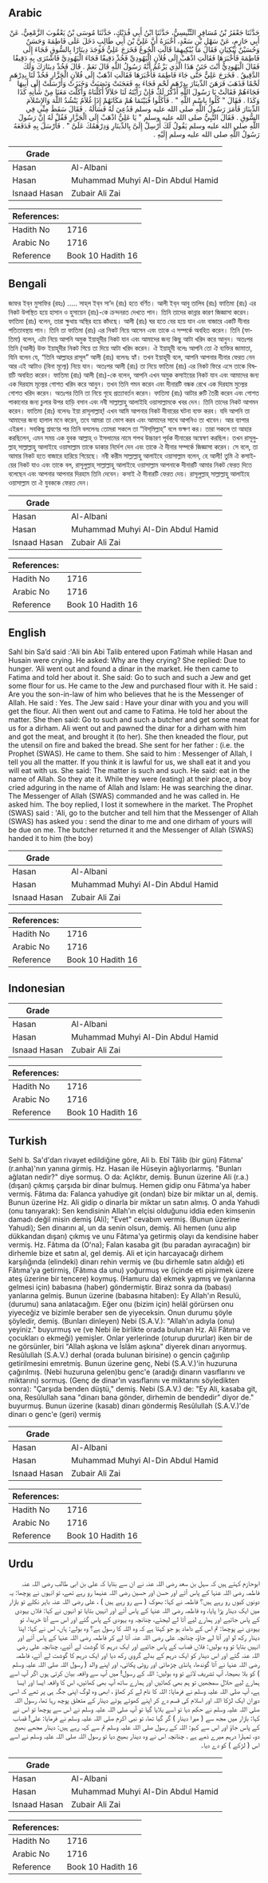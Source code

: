 ## Arabic


<div dir="rtl" lang="ar" style={{fontSize:'larger',backgroundColor:'#f8f9fa',padding:20}}>
حَدَّثَنَا جَعْفَرُ بْنُ مُسَافِرٍ التِّنِّيسِيُّ، حَدَّثَنَا ابْنُ أَبِي فُدَيْكٍ، حَدَّثَنَا مُوسَى بْنُ يَعْقُوبَ الزَّمْعِيُّ، عَنْ أَبِي حَازِمٍ، عَنْ سَهْلِ بْنِ سَعْدٍ، أَخْبَرَهُ أَنَّ عَلِيَّ بْنَ أَبِي طَالِبٍ دَخَلَ عَلَى فَاطِمَةَ وَحَسَنٌ وَحُسَيْنٌ يَبْكِيَانِ فَقَالَ مَا يُبْكِيهِمَا قَالَتِ الْجُوعُ فَخَرَجَ عَلِيٌّ فَوَجَدَ دِينَارًا بِالسُّوقِ فَجَاءَ إِلَى فَاطِمَةَ فَأَخْبَرَهَا فَقَالَتِ اذْهَبْ إِلَى فُلاَنٍ الْيَهُودِيِّ فَخُذْ دَقِيقًا فَجَاءَ الْيَهُودِيَّ فَاشْتَرَى بِهِ دَقِيقًا فَقَالَ الْيَهُودِيُّ أَنْتَ خَتَنُ هَذَا الَّذِي يَزْعُمُ أَنَّهُ رَسُولُ اللَّهِ قَالَ نَعَمْ ‏.‏ قَالَ فَخُذْ دِينَارَكَ وَلَكَ الدَّقِيقُ ‏.‏ فَخَرَجَ عَلِيٌّ حَتَّى جَاءَ فَاطِمَةَ فَأَخْبَرَهَا فَقَالَتِ اذْهَبْ إِلَى فُلاَنٍ الْجَزَّارِ فَخُذْ لَنَا بِدِرْهَمٍ لَحْمًا فَذَهَبَ فَرَهَنَ الدِّينَارَ بِدِرْهَمِ لَحْمٍ فَجَاءَ بِهِ فَعَجَنَتْ وَنَصَبَتْ وَخَبَزَتْ وَأَرْسَلَتْ إِلَى أَبِيهَا فَجَاءَهُمْ فَقَالَتْ يَا رَسُولَ اللَّهِ أَذْكُرُ لَكَ فَإِنْ رَأَيْتَهُ لَنَا حَلاَلاً أَكَلْنَاهُ وَأَكَلْتَ مَعَنَا مِنْ شَأْنِهِ كَذَا وَكَذَا ‏.‏ فَقَالَ ‏"‏ كُلُوا بِاسْمِ اللَّهِ ‏"‏ ‏.‏ فَأَكَلُوا فَبَيْنَمَا هُمْ مَكَانَهُمْ إِذَا غُلاَمٌ يَنْشُدُ اللَّهَ وَالإِسْلاَمَ الدِّينَارَ فَأَمَرَ رَسُولُ اللَّهِ صلى الله عليه وسلم فَدُعِيَ لَهُ فَسَأَلَهُ ‏.‏ فَقَالَ سَقَطَ مِنِّي فِي السُّوقِ ‏.‏ فَقَالَ النَّبِيُّ صلى الله عليه وسلم ‏"‏ يَا عَلِيُّ اذْهَبْ إِلَى الْجَزَّارِ فَقُلْ لَهُ إِنَّ رَسُولَ اللَّهِ صلى الله عليه وسلم يَقُولُ لَكَ أَرْسِلْ إِلَىَّ بِالدِّينَارِ وَدِرْهَمُكَ عَلَىَّ ‏"‏ ‏.‏ فَأَرْسَلَ بِهِ فَدَفَعَهُ رَسُولُ اللَّهِ صلى الله عليه وسلم إِلَيْهِ ‏.‏
</div>
<div style={{backgroundColor:'#f8f9fa',padding:20, marginBottom: 10}}><table> <thead> <tr> <th>Grade</th> <th></th> </tr> </thead> <tbody> <tr><td>Hasan</td><td>Al-Albani</td></tr><tr><td>Hasan</td><td>Muhammad Muhyi Al-Din Abdul Hamid</td></tr><tr><td>Isnaad Hasan</td><td>Zubair Ali Zai</td></tr></tbody></table><table> <thead> <tr> <th>References:</th> <th></th> </tr> </thead> <tbody><tr><td>Hadith No</td><td>1716</td></tr><tr><td>Arabic No</td><td>1716</td></tr><tr><td>Reference</td><td>Book 10 Hadith 16</td></tr></tbody></table></div>

## Bengali


<div dir="ltr" lang="bn" style={{fontSize:'larger',backgroundColor:'#f8f9fa',padding:20}}>
জাফর ইব্‌ন মুসাফির (রহঃ) ..... সাহ্‌ল ইব্‌ন সা’দ (রাঃ) হতে বর্ণিত। আলী ইব্‌ন আবু তালিব (রাঃ) ফাতিমা (রাঃ) এর নিকট উপস্থিত হয়ে হাসান ও হুসায়েন (রাঃ)-কে ক্রন্দনরত দেখতে পান। তিনি তাদের কান্নার কারণ জিজ্ঞাসা করেন। ফাতিমা (রাঃ) বলেন, তারা ক্ষুধায় অস্থির হয়ে কাঁদছে। আলী (রাঃ) ঘর হতে বের হয়ে যান এবং বাজারে একটি দীনার পতিতাবস্থায় পান। তিনি তা ফাতিমা (রাঃ) এর নিকট নিয়ে আসেন এবং তাকে এ সম্পর্কে অবহিত করেন। তিনি (ফাতিমা) বলেন, এটা নিয়ে আপনি অমুক ইয়াহূদীর নিকট যান এবং আমাদের জন্য কিছু আটা খরিদ করে আনুন। অতঃপর তিনি (আলী) উক্ত ইয়াহূদীর নিকট গিয়ে তা দিয়ে আটা খরিদ করেন। ঐ ইয়াহূদী বলেঃ আপনি তো ঐ ব্যক্তির জামাতা, যিনি বলেন যে, “তিনি আল্লাহর রাসূল” আলী (রাঃ) বলেনঃ হ্যাঁ। তখন ইয়াহূদী বলে, আপনি আপনার দীনার ফেরত নেন আর এই আটাও (বিনা মূল্যে) নিয়ে যান। অতঃপর আলী (রাঃ) তা নিয়ে ফাতিমা (রাঃ) এর নিকট ফিরে এসে তাকে বিষয়টি অবহিত করেন। ফাতিমা (রাঃ) আলী (রাঃ)-কে বলেন, আপনি এখন অমুক কসাইয়ের নিকট যান এবং আমাদের জন্য এক দিরহাম মূল্যের গোশত খরিদ করে আনুন। তখন তিনি গমন করেন এবং দীনারটি বন্ধক রেখে এক দিরহাম মুল্যের গোশত খরিদ করেন। অতঃপর তিনি তা নিয়ে গৃহে প্রত্যাবর্তন করেন। ফাতিমা (রাঃ) আটার রুটি তৈরী করেন এবং গোশত পাকানোর জন্য চুলার উপর হাড়ি বসান এবং নবী সাল্লাল্লাহু আলাইহি ওয়াসাল্লামকে খবর দেন। তিনি তাদের নিকট আগমন করেন। ফাতিমা (রাঃ) বলেনঃ ইয়া রাসূলাল্লাহ্‌! এখন আমি আপনার নিকট দীনারের ঘটনা ব্যক্ত করব। যদি আপনি তা আমাদের জন্য হালাল মনে করেন, তবে আমরা তা ভোগ করব এবং আমাদের সাথে আপনিও তা খাবেন। আর ব্যাপার এইরূপ। সবকিছু শ্রবণের পর তিনি বললেনঃ তোমরা সকলে তা “বিস্‌মিল্লাহ্‌” বলে ভক্ষণ কর। তারা সকলে তা আহার করছিলেন, এমন সময় এক যুবক আল্লাহ্‌ ও ইসলামের নামে শপথ উচ্চারণ পূর্বক দীনারের অন্বেষণ করছিল। তখন রাসূলুল্লাহ্‌ সাল্লাল্লাহু আলাইহে ওয়াসাল্লাম তাকে ডাকার নির্দেশ দেন এবং তাকে ঐ দীনার সম্পর্কে জিজ্ঞাসা করেন। সে বলে, তা আমার নিকট হতে বাজারে হারিয়ে গিয়েছে। নবী করীম সাল্লাল্লাহু আলাইহে ওয়াসাল্লাম বলেন, হে আলী! তুমি ঐ কসাইয়ের নিকট যাও এবং তাকে বল, রাসূলুল্লাহ্‌ সাল্লাল্লাহু আলাইহে ওয়াসাল্লাম আপনাকে দীনারটি আমার নিকট ফেরত দিতে বলেছেন এবং আপনার আপনার দিরহাম তিনি দেবেন। কসাই ঐ দীনারটি ফেরত দেয়। রাসূলুল্লাহ্‌ সাল্লাল্লাহু আলাইহে ওয়াসাল্লাম তা ঐ যুবককে ফেরত দেন।
</div>
<div style={{backgroundColor:'#f8f9fa',padding:20, marginBottom: 10}}><table> <thead> <tr> <th>Grade</th> <th></th> </tr> </thead> <tbody> <tr><td>Hasan</td><td>Al-Albani</td></tr><tr><td>Hasan</td><td>Muhammad Muhyi Al-Din Abdul Hamid</td></tr><tr><td>Isnaad Hasan</td><td>Zubair Ali Zai</td></tr></tbody></table><table> <thead> <tr> <th>References:</th> <th></th> </tr> </thead> <tbody><tr><td>Hadith No</td><td>1716</td></tr><tr><td>Arabic No</td><td>1716</td></tr><tr><td>Reference</td><td>Book 10 Hadith 16</td></tr></tbody></table></div>

## English


<div dir="ltr" lang="en" style={{fontSize:'larger',backgroundColor:'#f8f9fa',padding:20}}>
Sahl bin Sa’d said :'Ali bin Abi Talib entered upon Fatimah while Hasan and Husain were crying. He asked: Why are they crying? She replied: Due to hunger. ‘Ali went out and found a dinar in the market. He then came to Fatima and told her about it. She said: Go to such and such a Jew and get some flour for us. He came to the Jew and purchased flour with it. He said : Are you the son-in-law of him who believes that he is the Messenger of Allah. He said : Yes. The Jew said : Have your dinar with you and you will get the flour. Ali then went out and came to Fatima. He told her about the matter. She then said: Go to such and such a butcher and get some meat for us for a dirham. Ali went out and pawned the dinar for a dirham with him and got the meat, and brought it (to her). She then kneaded the flour, put the utensil on fire and baked the bread. She sent for her father : (i.e. the Prophet (SWAS). He came to them. She said to him : Messenger of Allah, I tell you all the matter. If you think it is lawful for us, we shall eat it and you will eat with us. She said: The matter is such and such. He said: eat in the name of Allah. So they ate it. While they were (eating) at their place, a boy cried adguring in the name of Allah and Islam: He was searching the dinar. The Messenger of Allah (SWAS) commanded and he was called in. He asked him. The boy replied, I lost it somewhere in the market. The Prophet (SWAS) said : 'Ali, go to the butcher and tell him that the Messenger of Allah (SWAS) has asked you : send the dinar to me and one dirham of yours will be due on me. The butcher returned it and the Messenger of Allah (SWAS) handed it to him (the boy)
</div>
<div style={{backgroundColor:'#f8f9fa',padding:20, marginBottom: 10}}><table> <thead> <tr> <th>Grade</th> <th></th> </tr> </thead> <tbody> <tr><td>Hasan</td><td>Al-Albani</td></tr><tr><td>Hasan</td><td>Muhammad Muhyi Al-Din Abdul Hamid</td></tr><tr><td>Isnaad Hasan</td><td>Zubair Ali Zai</td></tr></tbody></table><table> <thead> <tr> <th>References:</th> <th></th> </tr> </thead> <tbody><tr><td>Hadith No</td><td>1716</td></tr><tr><td>Arabic No</td><td>1716</td></tr><tr><td>Reference</td><td>Book 10 Hadith 16</td></tr></tbody></table></div>

## Indonesian


<div dir="ltr" lang="id" style={{fontSize:'larger',backgroundColor:'#f8f9fa',padding:20}}>

</div>
<div style={{backgroundColor:'#f8f9fa',padding:20, marginBottom: 10}}><table> <thead> <tr> <th>Grade</th> <th></th> </tr> </thead> <tbody> <tr><td>Hasan</td><td>Al-Albani</td></tr><tr><td>Hasan</td><td>Muhammad Muhyi Al-Din Abdul Hamid</td></tr><tr><td>Isnaad Hasan</td><td>Zubair Ali Zai</td></tr></tbody></table><table> <thead> <tr> <th>References:</th> <th></th> </tr> </thead> <tbody><tr><td>Hadith No</td><td>1716</td></tr><tr><td>Arabic No</td><td>1716</td></tr><tr><td>Reference</td><td>Book 10 Hadith 16</td></tr></tbody></table></div>

## Turkish


<div dir="ltr" lang="tr" style={{fontSize:'larger',backgroundColor:'#f8f9fa',padding:20}}>
Sehl b. Sa'd'dan rivayet edildiğine göre, Ali b. Ebî Tâlib (bir gün) Fâtıma' (r.anha)'nın yanına girmiş. Hz. Hasan ile Hüseyin ağlıyorlarmış. "Bunları ağlatan nedir?" diye sormuş. O da: Açlıktır, demiş. Bunun üzerine Ali (r.a.) (dışarı) çıkmış çarşıda bir dinar bulmuş. Hemen gidip onu Fâtıma'ya haber vermiş. Fâtıma da: Falanca yahudiye git (ondan) bize bir miktar un al, demiş. Bunun üzerine Hz. Ali gidip o dinarla bir miktar un satın almış. O anda Yahudi (onu tanıyarak): Sen kendisinin Allah'ın elçisi olduğunu iddia eden kimsenin damadı değil misin demiş (Ali); "Evet" cevabım vermiş. (Bunun üzerine Yahudi); Sen dinarını al, un da senin olsun, demiş. Ali hemen (unu alıp dükkandan dışarı) çıkmış ve unu Fâtıma'ya getirmiş olayı da kendisine haber vermiş. Hz. Fâtıma da (O'na); Falan kasaba git (bu paradan ayıracağın) bir dirhemle bize et satın al, gel demiş. Ali et için harcayacağı dirhem karşılığında (elindeki) dinarı rehin vermiş ve (bu dirhemle satın aldığı) eti Fâtıma'ya getirmiş, (Fâtıma da unu) yoğurmuş ve (içinde eti pişirmek üzere ateş üzerine bir tencere) koymuş. (Hamuru da) ekmek yapmış ve (yanlarına gelmesi için) babasına (haber) göndermiştir. Biraz sonra da (babası) yanlarına gelmiş. Bunun üzerine (babasına hitaben): Ey Allah'ın Resulü, (durumu) sana anlatacağım. Eğer onu (bizim için) helâl görürsen onu yiyeceğiz ve bizimle beraber sen de yiyeceksin. Onun durumu şöyle şöyledir, demiş. (Bunları dinleyen) Nebi (S.A.V.): "Allah'ın adıyla (onu) yeyiniz." buyurmuş ve (ve Nebi ile birlikte orada bulunan Hz. Ali Fâtıma ve çocukları o ekmeği) yemişler. Onlar yerlerinde (oturup dururlar) iken bir de ne görsünler, biri "Allah aşkına ve İslâm aşkına" diyerek dinarı arıyormuş. Resûlullah (S.A.V.) derhal (orada bulunan birisine) o gencin çağırılıp getirilmesini emretmiş. Bunun üzerine genç, Nebi (S.A.V.)'in huzuruna çağırılmış. (Nebi huzuruna gelen)bu genc'e (aradığı dinarın vasıflarını ve miktarını) sormuş. (Genç de dinar'ın vasıflarını ve miktarını söyledikten sonra): "Çarşıda benden düştü," demiş. Nebi (S.A.V.) de: "Ey Ali, kasaba git, ona, Resûlullah sana "dinarı bana gönder, dirhemin de bendedir” diyor de." buyurmuş. Bunun üzerine (kasab) dinarı göndermiş Resûlullah (S.A.V.)'de dinarı o genc'e (geri) vermiş
</div>
<div style={{backgroundColor:'#f8f9fa',padding:20, marginBottom: 10}}><table> <thead> <tr> <th>Grade</th> <th></th> </tr> </thead> <tbody> <tr><td>Hasan</td><td>Al-Albani</td></tr><tr><td>Hasan</td><td>Muhammad Muhyi Al-Din Abdul Hamid</td></tr><tr><td>Isnaad Hasan</td><td>Zubair Ali Zai</td></tr></tbody></table><table> <thead> <tr> <th>References:</th> <th></th> </tr> </thead> <tbody><tr><td>Hadith No</td><td>1716</td></tr><tr><td>Arabic No</td><td>1716</td></tr><tr><td>Reference</td><td>Book 10 Hadith 16</td></tr></tbody></table></div>

## Urdu


<div dir="rtl" lang="ur" style={{fontSize:'larger',backgroundColor:'#f8f9fa',padding:20}}>
ابوحازم کہتے ہیں کہ سہل بن سعد رضی اللہ عنہ نے ان سے بتایا کہ علی بن ابی طالب رضی اللہ عنہ فاطمہ رضی اللہ عنہا کے پاس آئے اور حسن اور حسین رضی اللہ عنہما رو رہے تھے، تو انہوں نے پوچھا: یہ دونوں کیوں رو رہے ہیں؟ فاطمہ نے کہا: بھوک ( سے رو رہے ہیں ) ، علی رضی اللہ عنہ باہر نکلے تو بازار میں ایک دینار پڑا پایا، وہ فاطمہ رضی اللہ عنہا کے پاس آئے اور انہیں بتایا تو انہوں نے کہا: فلاں یہودی کے پاس جائیے اور ہمارے لیے آٹا لے لیجئے، چنانچہ وہ یہودی کے پاس گئے اور اس سے آٹا خریدا، تو یہودی نے پوچھا: تم اس کے داماد ہو جو کہتا ہے کہ وہ اللہ کا رسول ہے؟ وہ بولے: ہاں، اس نے کہا: اپنا دینار رکھ لو اور آٹا لے جاؤ، چنانچہ علی رضی اللہ عنہ آٹا لے کر فاطمہ رضی اللہ عنہا کے پاس آئے اور انہیں بتایا تو وہ بولیں: فلاں قصاب کے پاس جائیے اور ایک درہم کا گوشت لے آئیے، چنانچہ علی رضی اللہ عنہ گئے اور اس دینار کو ایک درہم کے بدلے گروی رکھ دیا اور ایک درہم کا گوشت لے آئے، فاطمہ رضی اللہ عنہا نے آٹا گوندھا، ہانڈی چڑھائی اور روٹی پکائی، اور اپنے والد ( رسول اللہ صلی اللہ علیہ وسلم ) کو بلا بھیجا، آپ تشریف لائے تو وہ بولیں: اللہ کے رسول! میں آپ سے واقعہ بیان کرتی ہوں اگر آپ اسے ہمارے لیے حلال سمجھیں تو ہم بھی کھائیں اور ہمارے ساتھ آپ بھی کھائیں، اس کا واقعہ ایسا اور ایسا ہے، آپ صلی اللہ علیہ وسلم نے فرمایا: اللہ کا نام لے کر کھاؤ ، ابھی وہ لوگ اپنی جگہ ہی پر تھے کہ اسی دوران ایک لڑکا اللہ اور اسلام کی قسم دے کر اپنے کھوئے ہوئے دینار کے متعلق پوچھ رہا تھا، رسول اللہ صلی اللہ علیہ وسلم نے حکم دیا تو اسے بلایا گیا تو آپ صلی اللہ علیہ وسلم نے اس سے پوچھا تو اس نے کہا: بازار میں مجھ سے ( میرا دینار ) گر گیا تھا، تو نبی اکرم صلی اللہ علیہ وسلم نے فرمایا: علی! قصاب کے پاس جاؤ اور اس سے کہو: اللہ کے رسول صلی اللہ علیہ وسلم تم سے کہہ رہے ہیں: دینار مجھے بھیج دو، تمہارا درہم میرے ذمے ہے ، چنانچہ اس نے وہ دینار بھیج دیا تو رسول اللہ صلی اللہ علیہ وسلم نے اسے اس ( لڑکے ) کو دے دیا۔
</div>
<div style={{backgroundColor:'#f8f9fa',padding:20, marginBottom: 10}}><table> <thead> <tr> <th>Grade</th> <th></th> </tr> </thead> <tbody> <tr><td>Hasan</td><td>Al-Albani</td></tr><tr><td>Hasan</td><td>Muhammad Muhyi Al-Din Abdul Hamid</td></tr><tr><td>Isnaad Hasan</td><td>Zubair Ali Zai</td></tr></tbody></table><table> <thead> <tr> <th>References:</th> <th></th> </tr> </thead> <tbody><tr><td>Hadith No</td><td>1716</td></tr><tr><td>Arabic No</td><td>1716</td></tr><tr><td>Reference</td><td>Book 10 Hadith 16</td></tr></tbody></table></div>